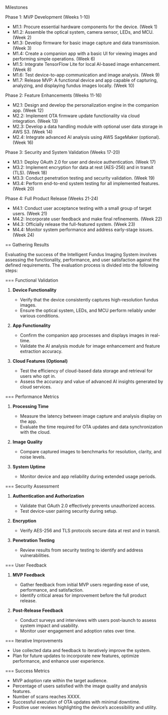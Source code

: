 Milestones

Phase 1: MVP Development (Weeks 1-10)
- M1.1: Procure essential hardware components for the device. (Week 1)
- M1.2: Assemble the optical system, camera sensor, LEDs, and MCU. (Week 2)
- M1.3: Develop firmware for basic image capture and data transmission. (Week 3)
- M1.4: Create a companion app with a basic UI for viewing images and performing simple operations. (Week 6)
- M1.5: Integrate TensorFlow Lite for local AI-based image enhancement. (Week 8)
- M1.6: Test device-to-app communication and image analysis. (Week 9)
- M1.7: Release MVP: A functional device and app capable of capturing, analyzing, and displaying fundus images locally. (Week 10)

Phase 2: Feature Enhancements (Weeks 11-16)
- M2.1: Design and develop the personalization engine in the companion app. (Week 12)
- M2.2: Implement OTA firmware update functionality via cloud integration. (Week 13)
- M2.3: Develop a data handling module with optional user data storage in AWS S3. (Week 14)
- M2.4: Integrate advanced AI analysis using AWS SageMaker (optional). (Week 16)

Phase 3: Security and System Validation (Weeks 17-20)
- M3.1: Deploy OAuth 2.0 for user and device authentication. (Week 17)
- M3.2: Implement encryption for data at rest (AES-256) and in transit (TLS). (Week 18)
- M3.3: Conduct penetration testing and security validation. (Week 19)
- M3.4: Perform end-to-end system testing for all implemented features. (Week 20)

Phase 4: Full Product Release (Weeks 21-24)
- M4.1: Conduct user acceptance testing with a small group of target users. (Week 21)
- M4.2: Incorporate user feedback and make final refinements. (Week 22)
- M4.3: Officially release the full-featured system. (Week 23)
- M4.4: Monitor system performance and address early-stage issues. (Week 24)









== Gathering Results

Evaluating the success of the Intelligent Fundus Imaging System involves assessing the functionality, performance, and user satisfaction against the defined requirements. The evaluation process is divided into the following steps:

=== Functional Validation
1. **Device Functionality**
   - Verify that the device consistently captures high-resolution fundus images.
   - Ensure the optical system, LEDs, and MCU perform reliably under various conditions.

2. **App Functionality**
   - Confirm the companion app processes and displays images in real-time.
   - Validate the AI analysis module for image enhancement and feature extraction accuracy.

3. **Cloud Features (Optional)**
   - Test the efficiency of cloud-based data storage and retrieval for users who opt in.
   - Assess the accuracy and value of advanced AI insights generated by cloud services.

=== Performance Metrics
1. **Processing Time**
   - Measure the latency between image capture and analysis display on the app.
   - Evaluate the time required for OTA updates and data synchronization with the cloud.

2. **Image Quality**
   - Compare captured images to benchmarks for resolution, clarity, and noise levels.

3. **System Uptime**
   - Monitor device and app reliability during extended usage periods.

=== Security Assessment
1. **Authentication and Authorization**
   - Validate that OAuth 2.0 effectively prevents unauthorized access.
   - Test device-user pairing security during setup.

2. **Encryption**
   - Verify AES-256 and TLS protocols secure data at rest and in transit.

3. **Penetration Testing**
   - Review results from security testing to identify and address vulnerabilities.

=== User Feedback
1. **MVP Feedback**
   - Gather feedback from initial MVP users regarding ease of use, performance, and satisfaction.
   - Identify critical areas for improvement before the full product release.

2. **Post-Release Feedback**
   - Conduct surveys and interviews with users post-launch to assess system impact and usability.
   - Monitor user engagement and adoption rates over time.

=== Iterative Improvements
- Use collected data and feedback to iteratively improve the system.
- Plan for future updates to incorporate new features, optimize performance, and enhance user experience.

=== Success Metrics
- MVP adoption rate within the target audience.
- Percentage of users satisfied with the image quality and analysis features.
- Number of scans reaches XXXX.
- Successful execution of OTA updates with minimal downtime.
- Positive user reviews highlighting the device’s accessibility and utility.


